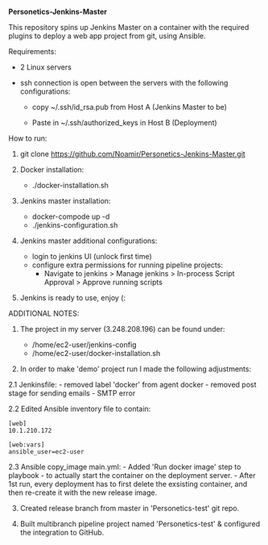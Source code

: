 **Personetics-Jenkins-Master**

This repository spins up Jenkins Master on a container with the required plugins to deploy a web app project from git, using Ansible.

Requirements:
- 2 Linux servers
- ssh connection is open between the servers with the following configurations:
  
	- copy ~/.ssh/id_rsa.pub from Host A (Jenkins Master to be)

	- Paste in ~/.ssh/authorized_keys in Host B (Deployment)

How to run:

1. git clone https://github.com/Noamir/Personetics-Jenkins-Master.git

2. Docker installation:
	- ./docker-installation.sh

3. Jenkins master installation:
	-  docker-compode up -d
	- ./jenkins-configuration.sh

4. Jenkins master additional configurations: 
	- login to jenkins UI (unlock first time)
	- configure extra permissions for running pipeline projects:
		- Navigate to jenkins > Manage jenkins > In-process Script Approval > Approve running scripts

5. Jenkins is ready to use, enjoy (:


ADDITIONAL NOTES:
1. The project in my server (3.248.208.196) can be found under: 
	- /home/ec2-user/jenkins-config 
	- /home/ec2-user/docker-installation.sh

2. In order to make 'demo' project run I made the following adjustments:

2.1 Jenkinsfile:
	- removed label 'docker' from agent docker
	- removed post stage for sending emails - SMTP error
	
2.2 Edited Ansible inventory file to contain:
  
	[web]
	10.1.210.172
	
	[web:vars]
	ansible_user=ec2-user
	
2.3 Ansible copy_image main.yml:
	- Added 'Run docker image' step to playbook - to actually start the container on the deployment server.
	- After 1st run, every deployment has to first delete the exsisting container, and then re-create it with the new release image.

3. Created release branch from master in 'Personetics-test' git repo.

4. Built multibranch pipeline project named 'Personetics-test' & configured the integration to GitHub.
